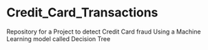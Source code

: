 # Credit_Card_Transactions
Repository for a Project to detect Credit Card fraud Using a Machine Learning model called Decision Tree
